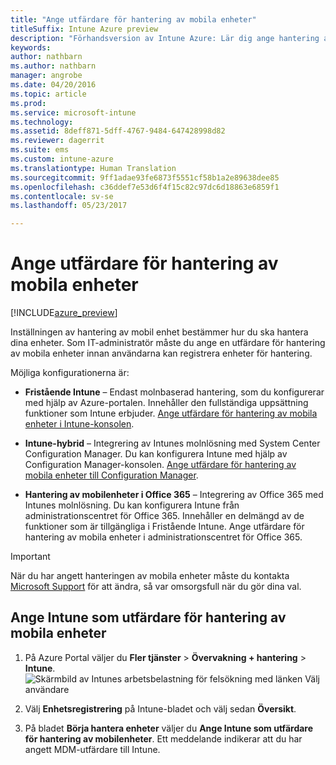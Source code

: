 ```yaml
---
title: "Ange utfärdare för hantering av mobila enheter"
titleSuffix: Intune Azure preview
description: "Förhandsversion av Intune Azure: Lär dig ange hantering av mobila enheter i Intune. "
keywords: 
author: nathbarn
ms.author: nathbarn
manager: angrobe
ms.date: 04/20/2016
ms.topic: article
ms.prod: 
ms.service: microsoft-intune
ms.technology: 
ms.assetid: 8deff871-5dff-4767-9484-647428998d82
ms.reviewer: dagerrit
ms.suite: ems
ms.custom: intune-azure
ms.translationtype: Human Translation
ms.sourcegitcommit: 9ff1adae93fe6873f5551cf58b1a2e89638dee85
ms.openlocfilehash: c36ddef7e53d6f4f15c82c97dc6d18863e6859f1
ms.contentlocale: sv-se
ms.lasthandoff: 05/23/2017

---
```


# <a name="set-the-mobile-device-management-authority"></a>Ange utfärdare för hantering av mobila enheter

[!INCLUDE[azure_preview](./includes/azure_preview.md)]

Inställningen av hantering av mobil enhet bestämmer hur du ska hantera dina enheter. Som IT-administratör måste du ange en utfärdare för hantering av mobila enheter innan användarna kan registrera enheter för hantering.

Möjliga konfigurationerna är:

- **Fristående Intune** – Endast molnbaserad hantering, som du konfigurerar med hjälp av Azure-portalen. Innehåller den fullständiga uppsättning funktioner som Intune erbjuder. [Ange utfärdare för hantering av mobila enheter i Intune-konsolen](#mdm-authority-set-to-intune).

- **Intune-hybrid** – Integrering av Intunes molnlösning med System Center Configuration Manager. Du kan konfigurera Intune med hjälp av Configuration Manager-konsolen. [Ange utfärdare för hantering av mobila enheter till Configuration Manager](https://docs.microsoft.com/sccm/mdm/deploy-use/configure-intune-subscription).

- **Hantering av mobilenheter i Office 365** – Integrering av Office 365 med Intunes molnlösning. Du kan konfigurera Intune från administrationscentret för Office 365. Innehåller en delmängd av de funktioner som är tillgängliga i Fristående Intune. Ange utfärdare för hantering av mobila enheter i administrationscentret för Office 365.

>[!IMPORTANT]
>När du har angett hanteringen av mobila enheter måste du kontakta [Microsoft Support](https://docs.microsoft.com/intune-classic/troubleshoot/get-support) för att ändra, så var omsorgsfull när du gör dina val.

## <a name="set-mdm-authority-to-intune"></a>Ange Intune som utfärdare för hantering av mobila enheter

1. På Azure Portal väljer du **Fler tjänster** > **Övervakning + hantering** > **Intune**.
  ![Skärmbild av Intunes arbetsbelastning för felsökning med länken Välj användare](media/set-mdm-auth.png)
2. Välj **Enhetsregistrering** på Intune-bladet och välj sedan **Översikt**.

3. På bladet **Börja hantera enheter** väljer du **Ange Intune som utfärdare för hantering av mobilenheter**. Ett meddelande indikerar att du har angett MDM-utfärdare till Intune.

